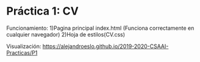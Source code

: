 # Práctica 1: CV
Funcionamiento:
1)Pagina principal index.html (Funciona correctamente en cualquier navegador)
2)Hoja de estilos(CV.css)

Visualización:
https://alejandroeslo.github.io/2019-2020-CSAAI-Practicas/P1
